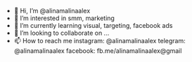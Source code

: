 - 👋 Hi, I’m @alinamalinaalex
- 👀 I’m interested in smm, marketing
- 🌱 I’m currently learning visual, targeting, facebook ads
- 💞️ I’m looking to collaborate on ...
- 📫 How to reach me 
instagram: @alinamalinaalex
telegram: @alinamalinaalex
facebook: fb.me/alinamalinaalex@gmail

<!---
alinamalinaalex/alinamalinaalex is a ✨ special ✨ repository because its `README.md` (this file) appears on your GitHub profile.
You can click the Preview link to take a look at your changes.
--->
